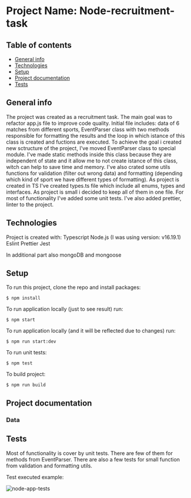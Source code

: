 # Project Name: Node-recruitment-task

## Table of contents
* [General info](#general-info)
* [Technologies](#technologies)
* [Setup](#setup)
* [Project documentation](#project-documentation)
* [Tests](#tests)

## General info
The project was created as a recruitment task. The main goal was to refactor app.js file to improve code quality. Initial file includes: data of 6 matches from different sports, EventParser class with two methods responsible for formatting the results and the loop in which istance of this class is created and fuctions are executed. To achieve the goal i created new sctructure of the project, I've moved EventParser class to special module. I've made static methods inside this class because they are independent of state and it allow me to not create istance of this class, witch can help to save time and memory. I've also crated some utils functions for validation (filter out wrong data) and formatting (depending which kind of sport we have different types of formatting). As project is created in TS I've created types.ts file which include all enums, types and interfaces. As project is small i decided to keep all of them in one file. For most of functionality I've added some unit tests. I've also added prettier, linter to the project.

## Technologies
Project is created with:
Typescript
Node.js (I was using version: v16.19.1)
Eslint
Prettier
Jest

In additional part also mongoDB and mongoose

## Setup
To run this project, clone the repo and install packages:
```
$ npm install
```
To run application locally (just to see result) run:
```
$ npm start
```

To run application locally (and it will be reflected due to changes) run:
```
$ npm run start:dev
```
To run unit tests:
```
$ npm test
```
To build project:
```
$ npm run build
```

## Project documentation

### Data


## Tests
Most of functionality is cover by unit tests. There are few of them for methods from EventParser. There are also a few tests for small function from validation and formatting utils.

Test executed example:

![node-app-tests](https://user-images.githubusercontent.com/38325349/226272027-2566a413-cf4a-4de7-97cf-376ba63370c9.JPG)
